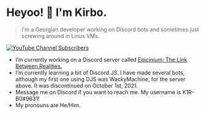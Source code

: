 # Heyoo! 👋 I'm Kirbo.
> I'm a Georgian developer working on Discord bots and sometimes just screwing around in Linux VMs.

[![YouTube Channel Subscribers](https://img.shields.io/youtube/channel/subscribers/UCQAeExASKppAzF2imNxXfHg?style=flat&label=YouTube%20Subscribers)](https://youtube.com/channel/UCQAeExASKppAzF2imNxXfHg?sub_confirmation=1)

- I’m currently working on a Discord server called [Epicinium: The Link Between Realities.](https://discord.gg/FxEqVkSBMq)
- I’m currently learning a bit of Discord.JS. I have made several bots, although my first one using DJS was WackyMachine, for the server above. It was discontinued on October 1st, 2021.
- Message me on Discord if you want to reach me. My username is K1R-B0#9631!
- My pronouns are He/Him.
